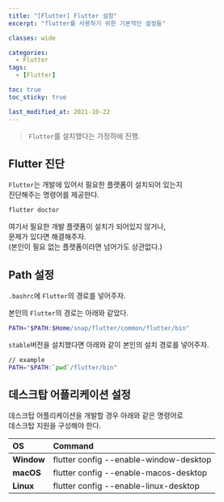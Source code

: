 ```yaml
---
title: "[Flutter] Flutter 설정"
excerpt: "flutter를 사용하기 위한 기본적인 설정들"

classes: wide

categories:
  - Flutter
tags:
  - [Flutter]

toc: true
toc_sticky: true

last_modified_at: 2021-10-22
---
```


> `Flutter`를 설치했다는 가정하에 진행.

## Flutter 진단

`Flutter`는 개발에 있어서 필요한 플랫폼이 설치되어 있는지   
진단해주는 명령어를 제공한다.

```bash
flutter doctor
```

여기서 필요한 개발 플랫폼이 설치가 되어있지 않거나,   
문제가 있다면 해결해주자.   
(본인이 필요 없는 플랫폼이라면 넘어가도 상관없다.)

## Path 설정

`.bashrc`에 `Flutter`의 경로를 넣어주자.

본인의 `Flutter`의 경로는 아래와 같았다.

```bash
PATH="$PATH:$Home/snap/flutter/common/flutter/bin"
```

`stable`버전을 설치했다면 아래와 같이 본인의 설치 경로를 넣어주자.

```bash
// example
PATH="$PATH:`pwd`/flutter/bin"
```

## 데스크탑 어플리케이션 설정

데스크탑 어플리케이션을 개발할 경우 아래와 같은 명령어로   
데스크탑 지원을 구성해야 한다.

|OS|Command|
|:--|:--|
|**Window**|flutter config --enable-window-desktop|
|**macOS**|flutter config --enable-macos-desktop|
|**Linux**|flutter config --enable-linux-desktop|